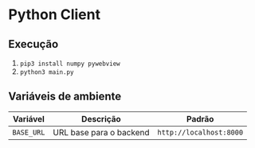 # Python Client

## Execução
1. `pip3 install numpy pywebview`
2. `python3 main.py`

## Variáveis de ambiente
| Variável | Descrição | Padrão |
| --- | --- | --- |
| `BASE_URL` | URL base para o backend | `http://localhost:8000` |